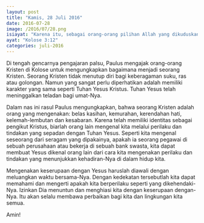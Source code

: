 ```yaml
---
layout: post
title: "Kamis, 28 Juli 2016"
date: 2016-07-28
image: /2016/07/28.png
isiayat: "Karena itu, sebagai orang-orang pilihan Allah yang dikuduskan dan dikasihi-Nya, kenakanlah belas kasihan, kemurahan, kerendahan hati, kelemahlembutan dan kesabaran."
ayat: "Kolose 3:12"
categories: juli-2016
---
```


Di tengah gencarnya pengajaran palsu, Paulus mengajak orang-orang Kristen di Kolose untuk mengungkapkan bagaimana menjadi seorang Kristen. Seorang Kristen tidak menutup diri bagi keberagaman suku, ras atau golongan. Namun yang sangat perlu diperhatikan adalah memiliki karakter yang sama seperti Tuhan Yesus Kristus. Tuhan Yesus telah meninggalkan teladan bagi umat-Nya.

Dalam nas ini rasul Paulus mengungkapkan, bahwa seorang Kristen adalah orang yang mengenakan: belas kasihan, kemurahan, kerendahan hati, kelemah-lembutan dan kesabaran. Karena telah memiliki identitas sebagai pengikut Kristus, biarlah orang lain mengenal kita melalui perilaku dan tindakan yang sepadan dengan Tuhan Yesus. Seperti kita mengenal seseorang dari seragam yang dipakainya, apakah ia seorang pegawai di sebuah perusahaan atau bekerja di sebuah bank swasta, kita dapat membuat Yesus dikenal orang lain dari cara kita mengenakan perilaku dan tindakan yang menunjukkan kehadiran-Nya di dalam hidup kita.

Mengenakan keserupaan dengan Yesus haruslah diawali dengan meluangkan waktu bersama-Nya. Dengan kedekatan tersebutlah kita dapat memahami dan mengerti apakah kita berperilaku seperti yang dikehendaki-Nya. Izinkan Dia menuntun dan menghiasi kita dengan keserupaan dengan-Nya. Itu akan selalu membawa perbaikan bagi kita dan lingkungan kita semua.

Amin!